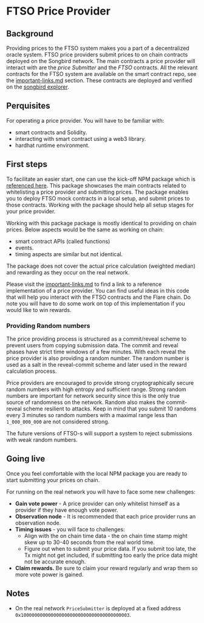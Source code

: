 # FTSO Price Provider

## Background

Providing prices to the FTSO system makes you a part of a decentralized oracle system. FTSO price providers submit prices to on chain contracts deployed on the Songbird network. The main contracts a price provider will interact with are the _price Submitter_ and the _FTSO_ contracts. All the relevant contracts for the FTSO system are available on the smart contract repo, see the [important-links.md](../../developing-on-top-of-flare/important-links.md) section. These contracts are deployed and verified on the [songbird explorer](https://songbird-explorer.flare.network).

## Perquisites

For operating a price provider. You will have to be familiar with:

* smart contracts and Solidity.
* interacting with smart contract using a web3 library.
* hardhat runtime environment.

## First steps

To facilitate an easier start, one can use the kick-off NPM package which is [referenced here](../../developing-on-top-of-flare/important-links.md). This package showcases the main contracts related to whitelisting a price provider and submitting prices. The package enables you to deploy FTSO mock contracts in a local setup, and submit prices to those contracts. Working with the package should help all setup stages for your price provider.

Working with this package package is mostly identical to providing on chain prices. Below aspects would be the same as working on chain:

* smart contract APIs (called functions)
* events.
* timing aspects are similar but not identical.

The package does not cover the actual price calculation (weighted median) and rewarding as they occur on the real network.

Please visit the [important-links.md](../../developing-on-top-of-flare/important-links.md) to find a link to a reference implementation of a price provider. You can find useful ideas in this code that will help you interact with the FTSO contracts and the Flare chain. Do note you will have to do some work on top of this implementation if you would like to win rewards.

### Providing Random numbers

The price providing process is structured as a commit/reveal scheme to prevent users from copying submission data. The commit and reveal phases have strict time windows of a few minutes. With each reveal the price provider is also providing a random number. The random number is used as a salt in the reveal-commit scheme and later used in the reward calculation process.

Price providers are encouraged to provide strong cryptographically secure random numbers with high entropy and sufficient range. Strong random numbers are important for network security since this is the only true source of randomness on the network. Random also makes the commit-reveal scheme resilient to attacks. Keep in mind that you submit 10 randoms every 3 minutes so random numbers with a maximal range less than `1_000_000_000` are not considered strong.

The future versions of FTSO-s will support a system to reject submissions with weak random numbers.

## Going live

Once you feel comfortable with the local NPM package you are ready to start submitting your prices on chain.

For running on the real network you will have to face some new challenges:

* **Gain vote power** - A price provider can only whitelist himself as a provider if they have enough vote power.
* **Observation node** - It is recommended that each price provider runs an observation node.
* **Timing issues** - you will face to challenges:
  * Align with the on chain time data - the on chain time stamp might skew up to 30-40 seconds from the real world time.
  * Figure out when to submit your price data. If you submit too late, the Tx might not get included, if submitting too early the price data might not be accurate enough.
* **Claim rewards.** Be sure to claim your reward regularly and wrap them so more vote power is gained.

## Notes

* On the real network `PriceSubmitter` is deployed at a fixed address `0x1000000000000000000000000000000000000003`.
